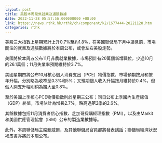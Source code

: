 ```yaml
---
layout: post
title: 美股本周聚焦就業及通脹數據
date: 2022-11-28 05:57:56.000000000 +08:00
link: https://news.rthk.hk/rthk/ch/component/k2/1677444-20221128.htm
categories: rthk
---
```


美股三大指數上星期累計上升0.7%至約1.8%，在美國聯儲局下月中議息前，市場關注的就業及通脹數據將於本周公布，或會左右美股走勢。

美國將於本周五公布11月非農就業數據，市場預計有20萬個新增職位，少過10月的26.1萬個；11月失業率預期維持於3.7%。

美國星期四將公布10月核心個人消費支出（PCE）物價指數，市場預期按月和按年升幅，分別略為收窄至0.3%和5%；又預期個人收入升幅按月維持於0.4%，但個人開支升幅則稍為擴大至0.8%。

至於美國上季核心PCE物價指數則於星期三公布；同日公布上季國內生產總值（GDP）終值，市場估計為增長2.7%，略高過第2季的2.6%。

其餘數據包括11月消費者信心指數、芝加哥採購經理指數（PMI），以及由Markit和美國供應管理協會（ISM）公布的製造業數據等。

此外，本周聯儲局主席鮑威爾，及其他聯儲局官員都將發表講話；聯儲局經濟狀況褐皮書亦將於本周公布。
